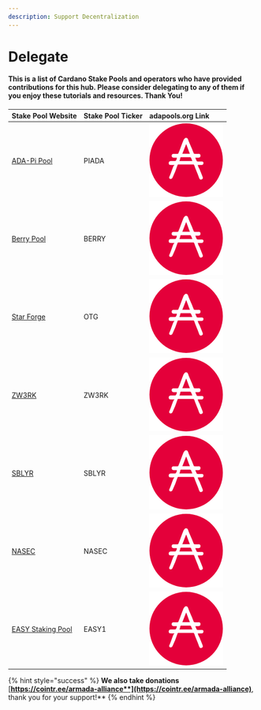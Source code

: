 ```yaml
---
description: Support Decentralization
---
```


# Delegate

#### This is a list of Cardano Stake Pools and operators who have provided contributions for this hub. Please consider delegating to any of them if you enjoy these tutorials and resources. Thank You!

| Stake Pool Website | Stake Pool Ticker | adapools.org Link |
| :--- | :--- | :--- |
| [ADA-Pi Pool](https://ada-pi.io/) | PIADA | [![](../.gitbook/assets/adapools%20%281%29.png)](https://adapools.org/pool/b8d8742c7b7b512468448429c776b3b0f824cef460db61aa1d24bc65) |
| [Berry Pool](https://pipool.online/) | BERRY | [![](../.gitbook/assets/adapools%20%281%29.png)](https://adapools.org/pool/2a748e3885f6f73320ad16a8331247b81fe01b8d39f57eec9caa5091)  |
| [Star Forge](%20https://adamantium.online/) | OTG | [![](../.gitbook/assets/adapools%20%281%29.png)](https://adapools.org/pool/c825168836c5bf850dec38567eb4771c2e03eea28658ff291df768ae) |
| [ZW3RK](https://zw3rk.com/) | ZW3RK | [![](../.gitbook/assets/adapools%20%281%29.png)](https://adapools.org/pool/e2c17915148f698723cb234f3cd89e9325f40b89af9fd6e1f9d1701a) |
| [SBLYR](https://pool.sublayer.io/) | SBLYR | [![](../.gitbook/assets/image.png)](https://adapools.org/pool/8264de3cdb1798dd8758e24cda5101184b44543e7c4421c7815f9ed8)  |
| [NASEC](https://nasec.co.uk/cardano/) | NASEC | [![](../.gitbook/assets/adapools%20%281%29.png)](https://adapools.org/pool/aa8b94010cd3c7199be1d619079c184a59e6f1ad930926bc2bd38579) |
| [EASY Staking Pool ](https://www.easystaking.org/) | EASY1 | [![](../.gitbook/assets/adapools%20%281%29.png)](https://adapools.org/pool/20df8645abddf09403ba2656cda7da2cd163973a5e439c6e43dcbea9) |

{% hint style="success" %}
**We also take donations** [**https://cointr.ee/armada-alliance**](https://cointr.ee/armada-alliance)**, thank you for your support!**
{% endhint %}

